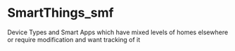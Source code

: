 # SmartThings_smf

Device Types and Smart Apps which have mixed levels of homes elsewhere or require modification and want tracking of it
